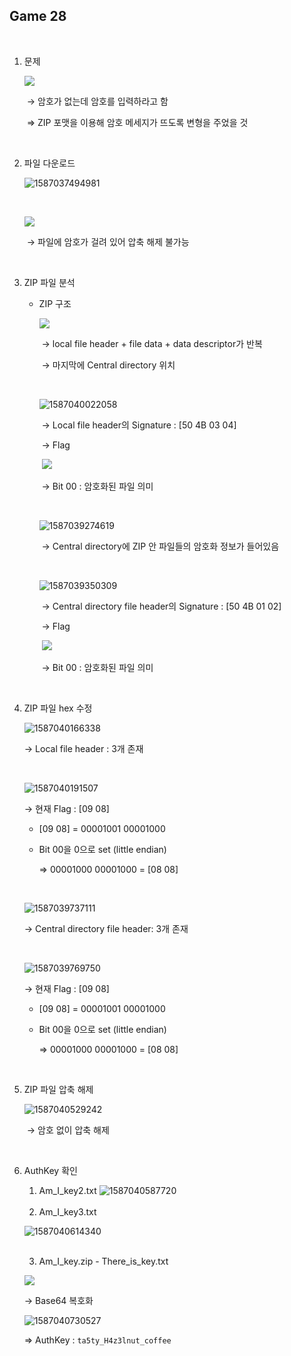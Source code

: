 ## Game 28

<br>

1. 문제

   ![](C:\Users\YONGHA.LEE\AppData\Roaming\Typora\typora-user-images\1587037139594.png)

   ​		→ 암호가 없는데 암호를 입력하라고 함

   ​		⇒ ZIP 포맷을 이용해 암호 메세지가 뜨도록 변형을 주었을 것

<br>

2. 파일 다운로드

   ![1587037494981](C:\Users\YONGHA.LEE\AppData\Roaming\Typora\typora-user-images\1587037494981.png)

   <br>

   ![](C:\Users\YONGHA.LEE\AppData\Roaming\Typora\typora-user-images\1587037681205.png)

   ​							→ 파일에 암호가 걸려 있어 압축 해제 불가능

<br>

3. ZIP 파일 분석

   - ZIP 구조

     ![](C:\Users\YONGHA.LEE\AppData\Roaming\Typora\typora-user-images\1587039117690.png)

     ​						→ local file header + file data + data descriptor가 반복

     ​						→ 마지막에 Central directory 위치

     <br>

     ![1587040022058](C:\Users\YONGHA.LEE\AppData\Roaming\Typora\typora-user-images\1587040022058.png)

     ​		→ Local file header의 Signature : [50 4B 03 04]

     ​		→ Flag

     ​										![](C:\Users\YONGHA.LEE\AppData\Roaming\Typora\typora-user-images\1587039681366.png)

     ​											→ Bit 00 : 암호화된 파일 의미

     <br>

     ![1587039274619](C:\Users\YONGHA.LEE\AppData\Roaming\Typora\typora-user-images\1587039274619.png)

     ​								→ Central directory에 ZIP 안 파일들의 암호화 정보가 들어있음

     <br>

     ![1587039350309](C:\Users\YONGHA.LEE\AppData\Roaming\Typora\typora-user-images\1587039350309.png)

     ​		→ Central directory file header의 Signature : [50 4B 01 02]

     ​		→ Flag

     ​										![](C:\Users\YONGHA.LEE\AppData\Roaming\Typora\typora-user-images\1587039681366.png)

     ​											→ Bit 00 : 암호화된 파일 의미

     

   <br>

4. ZIP 파일 hex 수정

   ![1587040166338](C:\Users\YONGHA.LEE\AppData\Roaming\Typora\typora-user-images\1587040166338.png)

   → Local file header : 3개 존재

   <br>

   ![1587040191507](C:\Users\YONGHA.LEE\AppData\Roaming\Typora\typora-user-images\1587040191507.png)

    → 현재 Flag : [09 08]

   - [09 08] = 00001001 00001000

   - Bit 00을 0으로 set (little endian)

     ⇒ 00001000 00001000 = [08 08]

   <br>

   ![1587039737111](C:\Users\YONGHA.LEE\AppData\Roaming\Typora\typora-user-images\1587039737111.png)

   → Central directory file header: 3개 존재

   <br>

   ![1587039769750](C:\Users\YONGHA.LEE\AppData\Roaming\Typora\typora-user-images\1587039769750.png)

   → 현재 Flag : [09 08]

   - [09 08] = 00001001 00001000

   - Bit 00을 0으로 set (little endian)

     ⇒ 00001000 00001000 = [08 08]

<br>

5. ZIP 파일 압축 해제

   ![1587040529242](C:\Users\YONGHA.LEE\AppData\Roaming\Typora\typora-user-images\1587040529242.png)

   ​					→ 암호 없이 압축 해제

<br>

6. AuthKey 확인

   1) Am_I_key2.txt	![1587040587720](C:\Users\YONGHA.LEE\AppData\Roaming\Typora\typora-user-images\1587040587720.png)

   <br>

   2) Am_I_key3.txt

   ![1587040614340](C:\Users\YONGHA.LEE\AppData\Roaming\Typora\typora-user-images\1587040614340.png)

   <br>

   3) Am_I_key.zip - There_is_key.txt

   ![](C:\Users\YONGHA.LEE\AppData\Roaming\Typora\typora-user-images\1587040675366.png)

   → Base64 복호화

   ![1587040730527](C:\Users\YONGHA.LEE\AppData\Roaming\Typora\typora-user-images\1587040730527.png)

   ⇒ AuthKey : `ta5ty_H4z3lnut_coffee`

